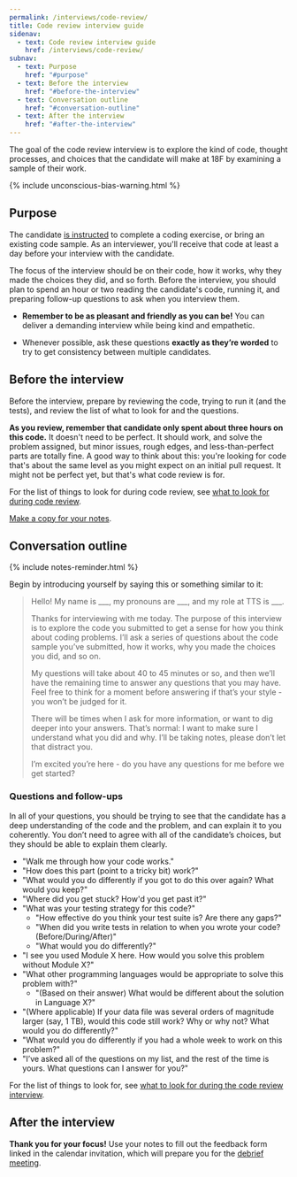 ```yaml
---
permalink: /interviews/code-review/
title: Code review interview guide
sidenav:
  - text: Code review interview guide
    href: /interviews/code-review/
subnav:
  - text: Purpose
    href: "#purpose"
  - text: Before the interview
    href: "#before-the-interview"
  - text: Conversation outline
    href: "#conversation-outline"
  - text: After the interview
    href: "#after-the-interview"
---
```


The goal of the code review interview is to explore the kind of code, thought processes, and choices that the candidate will make at 18F by examining a sample of their work.

{% include unconscious-bias-warning.html %}

## Purpose

The candidate [is instructed]({{site.baseurl}}/pre-work/) to complete a coding exercise, or bring an existing code sample. As an interviewer, you'll receive that code at least a day before your interview with the candidate.

The focus of the interview should be on their code, how it works, why they made the choices they did, and so forth. Before the interview, you should plan to spend an hour or two reading the candidate's code, running it, and preparing follow-up questions to ask when you interview them.

- **Remember to be as pleasant and friendly as you can be!** You can deliver a demanding interview while being kind and empathetic.

- Whenever possible, ask these questions **exactly as they’re worded** to try to get consistency between multiple candidates.


## Before the interview

Before the interview, prepare by reviewing the code, trying to run it (and the tests), and review the list of what to look for and the questions.

**As you review, remember that candidate only spent about three hours on this code.** It doesn't need to be perfect. It should work, and solve the problem assigned, but minor issues, rough edges, and less-than-perfect parts are totally fine. A good way to think about this: you're looking for code that's about the same level as you might expect on an initial pull request. It might not be perfect yet, but that's what code review is for.

For the list of things to look for during code review, see [what to look for during code review](https://docs.google.com/document/d/1rP7_yYr_IbfDi-Tj-1troJG2rTDcfVRnI_iH7Ngrzds/edit#heading=h.6l09j457zrt).

<a class="usa-button usa-button-primary" href="https://docs.google.com/document/d/1rP7_yYr_IbfDi-Tj-1troJG2rTDcfVRnI_iH7Ngrzds/copy">Make a copy for your notes</a>.

## Conversation outline

{% include notes-reminder.html %}

Begin by introducing yourself by saying this or something similar to it:

> Hello! My name is \_\_\_, my pronouns are \_\_\_, and my role at TTS is \_\_\_.
>
> Thanks for interviewing with me today. The purpose of this interview is to explore the code you submitted to get a sense for how you think about coding problems. I’ll ask a series of questions about the code sample you’ve submitted, how it works, why you made the choices you did, and so on.
>
> My questions will take about 40 to 45 minutes or so, and then we’ll have the remaining time to answer any questions that you may have. Feel free to think for a moment before answering if that’s your style - you won’t be judged for it.
>
> There will be times when I ask for more information, or want to dig deeper into your answers. That’s normal: I want to make sure I understand what you did and why. I’ll be taking notes, please don’t let that distract you.
> 
> I’m excited you’re here - do you have any questions for me before we get started?

### Questions and follow-ups

In all of your questions, you should be trying to see that the candidate has a deep understanding of the code and the problem, and can explain it to you coherently. You don’t need to agree with all of the candidate’s choices, but they should be able to explain them clearly.

- "Walk me through how your code works."
- "How does this part (point to a tricky bit) work?"
- "What would you do differently if you got to do this over again? What would you keep?"
- "Where did you get stuck? How'd you get past it?"
- "What was your testing strategy for this code?"
    - "How effective do you think your test suite is? Are there any gaps?"
    - "When did you write tests in relation to when you wrote your code? (Before/During/After)"
    - "What would you do differently?"
- "I see you used Module X here. How would you solve this problem without
  Module X?"
- "What other programming languages would be appropriate to solve this problem with?"
    - "(Based on their answer) What would be different about the solution in Language X?"
- "(Where applicable) If your data file was several orders of magnitude larger
  (say, 1 TB), would this code still work? Why or why not? What would you
  do differently?"
- "What would you do differently if you had a whole week to work on this problem?"
- "I’ve asked all of the questions on my list, and the rest of the time is yours. What questions can I answer for you?"

For the list of things to look for, see [what to look for during the code review interview](https://docs.google.com/document/d/1rP7_yYr_IbfDi-Tj-1troJG2rTDcfVRnI_iH7Ngrzds/edit#heading=h.6l09j457zrt).

## After the interview

**Thank you for your focus!** Use your notes to fill out the feedback form linked in the calendar invitation, which will prepare you for the [debrief meeting]({{site.baseurl}}/debrief/).
